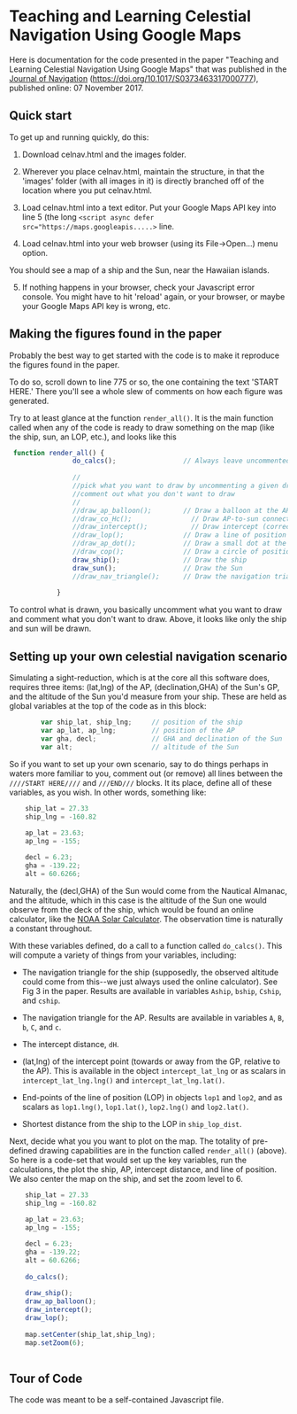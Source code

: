 # Teaching and Learning Celestial Navigation Using Google Maps


Here is documentation for the code presented in the paper "Teaching and
Learning Celestial Navigation Using Google Maps" that was published in
the [Journal of Navigation](https://www.cambridge.org/core/journals/journal-of-navigation) (https://doi.org/10.1017/S0373463317000777), published
online: 07 November 2017.

## Quick start

To get up and running quickly, do this:

1. Download celnav.html and the images folder.

2. Wherever you place celnav.html, maintain the structure, in that the 'images' folder (with all images in it) is directly branched off of the location
where you put celnav.html.

3. Load celnav.html into a text editor.  Put your Google Maps API key into line 5 (the
long `<script async defer src="https://maps.googleapis.....>` line.

4. Load celnav.html into your web browser (using its File->Open...) menu option.

You should see a map of a ship and the Sun, near the Hawaiian islands.

5. If nothing happens in your browser, check your Javascript error console. You might have to hit 'reload' again, or your browser, or
maybe your Google Maps API key is wrong, etc.

## Making the figures found in the paper 

Probably the best way to get started with the code is to make it reproduce the figures found in the paper.

To do so, scroll down to line 775 or so, the one containing the text 'START HERE.' There you'll see a whole slew
of comments on how each figure was generated. 

Try to at least glance at the function ``render_all()``.  It is the main function called
when any of the code is ready to draw something on the map (like the ship, sun, an LOP, etc.),
and looks like this
```javascript
 function render_all() {
                do_calcs();                 // Always leave uncommented
                
                //
                //pick what you want to draw by uncommenting a given draw_... line
                //comment out what you don't want to draw
                //
                //draw_ap_balloon();        // Draw a balloon at the AP
                //draw_co_Hc();               // Draw AP-to-sun connectors
                //draw_intercept();           // Draw intercept (corrections to calculated vs. observed delta H's)
                //draw_lop();               // Draw a line of position
                //draw_ap_dot();            // Draw a small dot at the AP
                //draw_cop();               // Draw a circle of position
                draw_ship();                // Draw the ship
                draw_sun();                 // Draw the Sun
                //draw_nav_triangle();      // Draw the navigation triangle (connecting the north pole, AP, and GP)
                
            }
```

To control what is drawn, you basically uncomment what you want to draw and comment what you don't want to draw. Above,
it looks like only the ship and sun will be drawn.

## Setting up your own celestial navigation scenario

Simulating a sight-reduction, which is at the core all this software does, requires three items: (lat,lng) of the AP, (declination,GHA) of the Sun's GP, and the altitude of the Sun you'd measure
from your ship.  These are held as global variables at the top of the code as in this block:

```javascript
        var ship_lat, ship_lng;     // position of the ship
        var ap_lat, ap_lng;         // position of the AP
        var gha, decl;              // GHA and declination of the Sun
        var alt;                    // altitude of the Sun
```


So if you want to set up your own scenario, say to do things perhaps in waters more familiar to you, comment out (or remove) all lines between the ```////START HERE////``` and ```///END///``` blocks.  It its place, 
define all of these variables, as you wish. In other words, something like:

```javascript
    ship_lat = 27.33
    ship_lng = -160.82
                 
    ap_lat = 23.63;
    ap_lng = -155;

    decl = 6.23;
    gha = -139.22;
    alt = 60.6266;
```

Naturally, the (decl,GHA) of the Sun would come from the Nautical Almanac, and the altitude, which in this case is the altitude of the Sun one would observe from the
deck of the ship, which would be found an online calculator, like the [NOAA Solar Calculator](http://www.esrl.noaa.gov/gmd/grad/solcalc/). The observation
time is naturally a constant throughout.

With these variables defined, do a call to a function called ```do_calcs()```. This will compute a variety of things from your variables, including:

* The navigation triangle for the ship (supposedly, the observed altitude could come from this--we just always used the online calculator). See Fig 3 in the
paper. Results are available in variables ```Aship```, ```bship```, ```Cship```, and ```cship```.

* The navigation triangle for the AP.  Results are available in variables ```A```, ```B```, ```b```, ```C```, and ```c```.

* The intercept distance, ```dH```.

* (lat,lng) of the intercept point (towards or away from the GP, relative to the AP). This is available in the object ```intercept_lat_lng``` or as scalars
in ```intercept_lat_lng.lng()``` and ```intercept_lat_lng.lat()```.

* End-points of the line of position (LOP) in objects ```lop1``` and ```lop2```, and as scalars as ```lop1.lng()```, ```lop1.lat()```, ```lop2.lng()``` and ```lop2.lat()```.

* Shortest distance from the ship to the LOP in ```ship_lop_dist```.

Next, decide what you you want to plot on the map.  The totality of pre-defined drawing capabilities are in the function called ```render_all()``` (above). So
here is a code-set that would set up the key variables, run the calculations, the plot the ship, AP, intercept distance, and line of position.  We also
center the map on the ship, and set the zoom level to 6.

```javascript
    ship_lat = 27.33
    ship_lng = -160.82
                 
    ap_lat = 23.63;
    ap_lng = -155;

    decl = 6.23;
    gha = -139.22;
    alt = 60.6266;
    
    do_calcs();
    
    draw_ship();
    draw_ap_balloon();
    draw_intercept(); 
    draw_lop();
    
    map.setCenter(ship_lat,ship_lng);
    map.setZoom(6);
    
```



## Tour of Code

The code was meant to be a self-contained Javascript file.  



